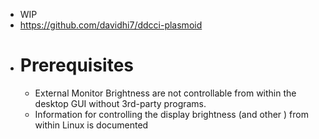 - WIP
- https://github.com/davidhi7/ddcci-plasmoid
- # Prerequisites
	- External Monitor Brightness are not controllable from within the desktop GUI without 3rd-party programs.
	- Information for controlling the display brightness (and other ) from within Linux is documented